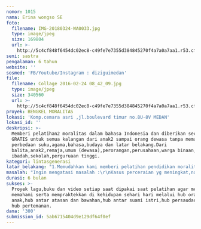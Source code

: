 ```yaml
---
nomor: 1015
nama: Erina wongso SE
foto:
  filename: IMG-20180324-WA0033.jpg
  type: image/jpeg
  size: 169804
  url: >-
    http://5c4cf848f6454dc02ec8-c49fe7e7355d384845270f4a7a0a7aa1.r53.cf2.rackcdn.com/6739c35a-6bae-4e03-a9fb-885edb521d0e/IMG-20180324-WA0033.jpg
seni: sastra
pengalaman: 6 tahun
website: ''
sosmed: 'FB/Youtube/Instagram : diziguimedan'
file:
  filename: Collage 2016-02-24 08_42_09.jpg
  type: image/jpeg
  size: 340560
  url: >-
    http://5c4cf848f6454dc02ec8-c49fe7e7355d384845270f4a7a0a7aa1.r53.cf2.rackcdn.com/b33f7c3e-1992-4b10-924a-653993a61139/Collage%202016-02-24%2008_42_09.jpg
proyek: BENGKEL MORALITAS
lokasi: 'Komp.cemara asri ,jl.boulevard timur no.8U-8V MEDAN'
lokasi_id: ''
deskripsi: >-
  Memberi pelatihan2 moralitas dalam bahasa Indonesia dan diberikan secara
  GRATIS untuk semua kalangan dari anak2 sampai orang dewasa tanpa memandang
  perbedaan suku,agama,bahasa,budaya dan latar belakang.Dari
  balita,anak2,remaja,umum (dewasa),perorangan,perusahaan,warga binaan,tempat
  ibadah,sekolah,perguruaan tinggi.
kategori: lintasgenerasi
latar_belakang: "1.Memudahkan kami memberi pelatihan pendidikan moralitas lewat buka sebagai bahan pengingat setelah pelatihan sekaligus membangkitkan minat baca pada masyarakat Indonesia\r\n2.Lebih menyentuh kehati lewat lagu yg bahasanya di kuasai masyarakat.\r\n3.Memudahkan masyarakat untuk belajar kapan dan dimana saja"
masalah: "Ingin mengatasi masalah :\r\nKasus perceraian yg meningkat,narkoba,kasus asusila,tawuran,geng motor,anak yg berperilaku tidak sopan terhadap orang tua dan guru,kekerasan berumah tangga"
durasi: 6 bulan
sukses: >-
  Proyek lagu,buku dan video setiap saat dipakai saat pelatihan agar mereka
  memahami serta mempraktekkan di kehidupan sehari hari melalui hub orangtua dan
  anak,hub antar atasan dan bawahan,hub antar suami istri,hub persaudaraan dan
  hub pertemanan.
dana: '300'
submission_id: 5ab6715404d9e129df64f0ef
---
```

